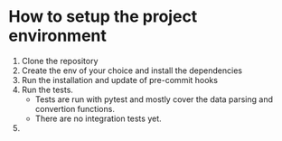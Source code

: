 # How to setup the project environment

1. Clone the repository
2. Create the env of your choice and install the dependencies
3. Run the installation and update of pre-commit hooks
4. Run the tests.
    - Tests are run with pytest and mostly cover the data parsing and convertion functions.
    - There are no integration tests yet.
5.